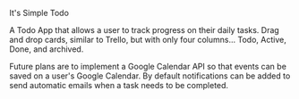 It's Simple Todo

A Todo App that allows a user to track progress on their daily tasks. Drag and drop cards, similar to Trello, but with only four columns... Todo, Active, Done, and archived. 

Future plans are to implement a Google Calendar API so that events can be saved on a user's Google Calendar. By default notifications can be added to send automatic emails when a task needs to be completed.
